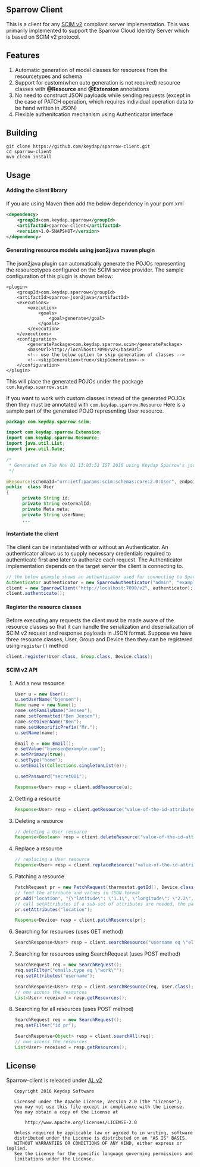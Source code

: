 ## Sparrow Client
This is a client for any [SCIM v2](http://www.simplecloud.info) compliant server implementation.
This was primarily implemented to support the Sparrow Cloud Identity Server which is based on SCIM v2 protocol.

## Features
1. Automatic generation of model classes for resources from the resourcetypes and schema
2. Support for custom(when auto generation is not required) resource classes with __@Resource__ and
   __@Extension__ annotations
3. No need to construct JSON payloads while sending requests (except in the case of PATCH 
   operation, which requires individual operation data to be  hand written in JSON)
4. Flexible authenitcation mechanism using Authenticator interface
 
 
## Building
```
git clone https://github.com/keydap/sparrow-client.git
cd sparrow-client
mvn clean install
```

## Usage

#### Adding the client library
If you are using Maven then add the below dependency in your pom.xml
```xml
<dependency>
    <groupId>com.keydap.sparrow</groupId>
    <artifactId>sparrow-client</artifactId>
    <version>1.0-SNAPSHOT</version>
</dependency>
```
#### Generating resource models using json2java maven plugin
The json2java plugin can automatically generate the POJOs representing the resourcetypes configured on the
SCIM service provider. The sample configuration of this plugin is shown below:

```
<plugin>
    <groupId>com.keydap.sparrow</groupId>
    <artifactId>sparrow-json2java</artifactId>
    <executions>
        <execution>
            <goals>
                <goal>generate</goal>
            </goals>
        </execution>
    </executions>
    <configuration>
        <generatePackage>com.keydap.sparrow.scim</generatePackage>
        <baseUrl>http://localhost:7090/v2</baseUrl>
        <!-- use the below option to skip generation of classes -->
        <!--<skipGeneration>true</skipGeneration>-->
    </configuration>
</plugin>
```  
This will place the generated POJOs under the package `com.keydap.sparrow.scim`

If you want to work with custom classes instead of the generated POJOs then they must be annotated with `com.keydap.sparrow.Resource`
Here is a sample part of the generated POJO representing User resource.
```java
package com.keydap.sparrow.scim;

import com.keydap.sparrow.Extension;
import com.keydap.sparrow.Resource;
import java.util.List;
import java.util.Date;

/*
 * Generated on Tue Nov 01 13:03:51 IST 2016 using Keydap Sparrow's json2java plugin 
 */

@Resource(schemaId="urn:ietf:params:scim:schemas:core:2.0:User", endpoint="/Users", desc="User Account")
public  class User
{
      private String id;
      private String externalId;
      private Meta meta;
      private String userName;
      ...
```
#### Instantiate the client
The client can be instantiated with or without an Authenticator. An authenticator allows us to supply necessary credentials
required to authenticate first and later to authorize each request. The Authenticator implementation depends on the target
server the client is connecting to.
```java
// the below example shows an authenticator used for connecting to Sparrow server
Authenticator authenticator = new SparrowAuthenticator("admin", "example.COM", "secret");
client = new SparrowClient("http://localhost:7090/v2", authenticator);
client.authenticate();
```

#### Register the resource classes
Before executing any requests the client must be made aware of the resource classes so that it can handle the serialization and deserialization of SCIM v2 request and response payloads in JSON format.
Suppose we have three resource classes, User, Group and Device then they can be registered using `register()` method
```java
client.register(User.class, Group.class, Device.class);
```

#### SCIM v2 API
1. Add a new resource
    ```java
    User u = new User();
    u.setUserName("bjensen");
    Name name = new Name();
    name.setFamilyName("Jensen");
    name.setFormatted("Ben Jensen");
    name.setGivenName("Ben");
    name.setHonorificPrefix("Mr.");
    u.setName(name);

    Email e = new Email();
    e.setValue("bjensen@example.com");
    e.setPrimary(true);
    e.setType("home");
    u.setEmails(Collections.singletonList(e));

    u.setPassword("secret001");

    Response<User> resp = client.addResource(u);
    ```
2. Getting a resource

    ```java
    Response<User> resp = client.getResource("value-of-the-id-attribute-of-the-resource", User.class)
    ```
3. Deleting a resource

    ```java
    // deleting a User resource 
    Response<Boolean> resp = client.deleteResource("value-of-the-id-attribute-of-the-resource", User.class);
    ```
4. Replace a resource

    ```java
    // replacing a User resource
    Response<User> resp = client.replaceResource("value-of-the-id-attribute-of-the-resource", User.class)
    ```
5. Patching a resource

    ```java
    PatchRequest pr = new PatchRequest(thermostat.getId(), Device.class);
    // feed the attribute and values in JSON format 
    pr.add("location", "{\"latitude\": \"1.1\", \"longitude\": \"2.2\", \"desc\": \"device location\"}");
    // call setAttributes if a sub-set of attributes are needed, the parameter can contain a comma separated attribute names
    pr.setAttributes("location");

    Response<Device> resp = client.patchResource(pr);
    ```
6. Searching for resources (uses GET method)

    ```java
    SearchResponse<User> resp = client.searchResource("username eq \"elecharny\"", User.class);
    ```
7. Searching for resources using SearchRequest (uses POST method)

    ```java
    SearchRequest req = new SearchRequest();
    req.setFilter("emails.type eq \"work\"");
    req.setAttributes("username");

    SearchResponse<User> resp = client.searchResource(req, User.class);
    // now access the resources
    List<User> received = resp.getResources();
    ```
8. Searching for all resources (uses POST method)

    ```java
    SearchRequest req = new SearchRequest();
    req.setFilter("id pr");

    SearchResponse<Object> resp = client.searchAll(req);
    // now access the resources
    List<User> received = resp.getResources();
    ```
    
## License
Sparrow-client is released under [AL v2](https://github.com/keydap/sparrow-client/blob/master/LICENSE)
```
   Copyright 2016 Keydap Software

   Licensed under the Apache License, Version 2.0 (the "License");
   you may not use this file except in compliance with the License.
   You may obtain a copy of the License at

       http://www.apache.org/licenses/LICENSE-2.0

   Unless required by applicable law or agreed to in writing, software
   distributed under the License is distributed on an "AS IS" BASIS,
   WITHOUT WARRANTIES OR CONDITIONS OF ANY KIND, either express or implied.
   See the License for the specific language governing permissions and
   limitations under the License.
```
